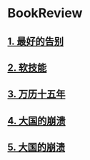 # BookReview

## [1. 最好的告别](https://github.com/tygxy/booklist/blob/master/BeingMortal.md)
## [2. 软技能](https://github.com/tygxy/booklist/blob/master/SoftSkills.md)
## [3. 万历十五年](https://github.com/tygxy/booklist/blob/master/WanLi.md)
## [4. 大国的崩溃](https://github.com/tygxy/booklist/blob/master/TheLastEmpire.md)
## [5. 大国的崩溃](https://github.com/tygxy/booklist/blob/master/PiNang.md)